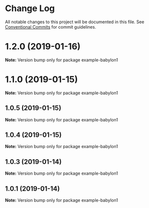 # Change Log

All notable changes to this project will be documented in this file.
See [Conventional Commits](https://conventionalcommits.org) for commit guidelines.

# 1.2.0 (2019-01-16)

**Note:** Version bump only for package example-babylon1





# 1.1.0 (2019-01-15)

**Note:** Version bump only for package example-babylon1





## 1.0.5 (2019-01-15)

**Note:** Version bump only for package example-babylon1





## 1.0.4 (2019-01-15)

**Note:** Version bump only for package example-babylon1





## 1.0.3 (2019-01-14)

**Note:** Version bump only for package example-babylon1





## 1.0.1 (2019-01-14)

**Note:** Version bump only for package example-babylon1
